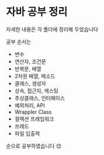 # 자바 공부 정리
자세한 내용은 각 폴더에 정리해 두었습니다

공부 순서는
- 변수
- 연산자, 조건문
- 반복문, 배열
- 2차원 배열, 메소드
- 클래스, 생성자
- 상속, 접근자, 캐스팅
- 추상클래스, 인터페이스
- 예외처리, API
- Wrappler Class
- 컬렉션 프레임워크
- 쓰레드
- 파일 입출력

순으로 공부하였습니다 :blush:

